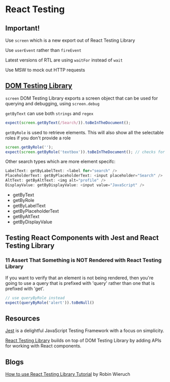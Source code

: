 # React Testing
## Important!
Use `screen` which is a new export out of React Testing Library

Use `userEvent` rather than `fireEvent`

Latest versions of RTL are using `waitFor` instead of `wait`

Use MSW to mock out HTTP requests

## [DOM Testing Library](https://testing-library.com/docs/dom-testing-library/intro)

`screen` DOM Testing Library exports a screen object that can be used for querying and debugging, using `screen.debug`

`getByText` can use both `strings` and `regex`

```js
expect(screen.getByText(/Search/)).toBeInTheDocument();
```

`getByRole` is used to retrieve elements. This will also show all the selectable roles if you don't provide a role

```js
screen.getByRole('');
expect(screen.getByRole('textbox')).toBeInTheDocument(); // checks for a textbox in the document
```
Other search types which are more element specifc:
```js
LabelText: getByLabelText: <label for="search" />
PlaceholderText: getByPlaceholderText: <input placeholder="Search" />
AltText: getByAltText: <img alt="profile" />
DisplayValue: getByDisplayValue: <input value="JavaScript" />
```
* getByText
* getByRole
* getByLabelText
* getByPlaceholderText
* getByAltText
* getByDisplayValue


## Testing React Components with Jest and React Testing Library
### 11 Assert That Something is NOT Rendered with React Testing Library
If you want to verify that an element is not being rendered, then you're going to use a query that is prefixed with 'query' rather than one that is prefixed with 'get'.
```js
// use queryByRole instead
expect(queryByRole('alert')).toBeNull()
```
<!-- Arrange, act, assert -->
<!-- Notes jest components describe, test -->
## Resources 
[Jest](https://jestjs.io/) is a delightful JavaScript Testing Framework with a focus on simplicity.

[React Testing Library](https://testing-library.com/docs/react-testing-library/intro) builds on top of DOM Testing Library by adding APIs for working with React components.

## Blogs
[How to use React Testing Library Tutorial](https://www.robinwieruch.de/react-testing-library) by Robin Wieruch